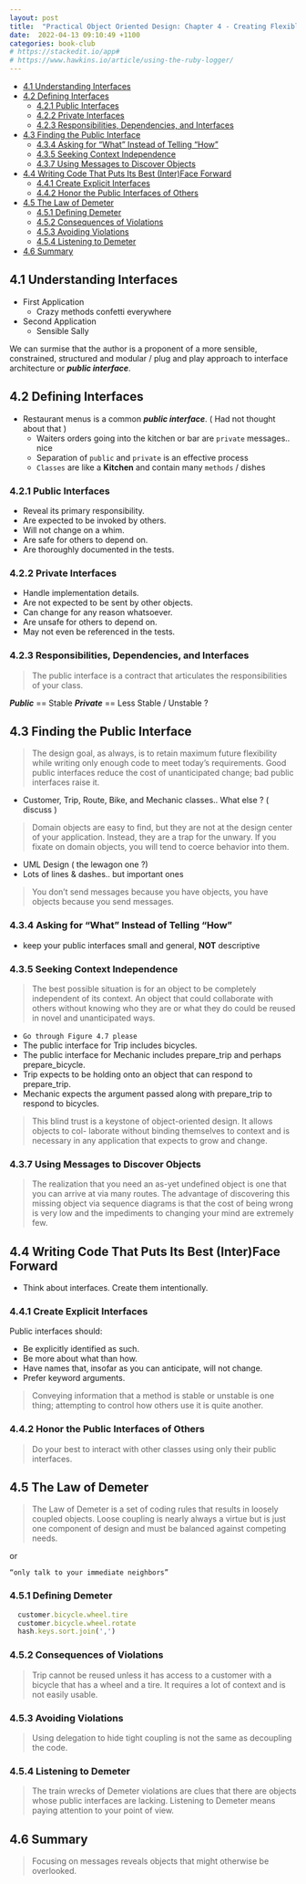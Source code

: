 ```yaml
---
layout: post
title:  "Practical Object Oriented Design: Chapter 4 - Creating Flexible Interfaces"
date:  2022-04-13 09:10:49 +1100
categories: book-club
# https://stackedit.io/app#
# https://www.hawkins.io/article/using-the-ruby-logger/
---
```

<sl-format-date  date="{{page.date}}"  month="long"  day="numeric"  year="numeric"></sl-format-date>

- [4.1 Understanding Interfaces](#41-understanding-interfaces)
- [4.2 Defining Interfaces](#42-defining-interfaces)
  - [4.2.1 Public Interfaces](#421-public-interfaces)
  - [4.2.2 Private Interfaces](#422-private-interfaces)
  - [4.2.3 Responsibilities, Dependencies, and Interfaces](#423-responsibilities-dependencies-and-interfaces)
- [4.3 Finding the Public Interface](#43-finding-the-public-interface)
  - [4.3.4 Asking for “What” Instead of Telling “How”](#434-asking-for-what-instead-of-telling-how)
  - [4.3.5 Seeking Context Independence](#435-seeking-context-independence)
  - [4.3.7 Using Messages to Discover Objects](#437-using-messages-to-discover-objects)
- [4.4 Writing Code That Puts Its Best (Inter)Face Forward](#44-writing-code-that-puts-its-best-interface-forward)
  - [4.4.1 Create Explicit Interfaces](#441-create-explicit-interfaces)
  - [4.4.2 Honor the Public Interfaces of Others](#442-honor-the-public-interfaces-of-others)
- [4.5 The Law of Demeter](#45-the-law-of-demeter)
  - [4.5.1 Defining Demeter](#451-defining-demeter)
  - [4.5.2 Consequences of Violations](#452-consequences-of-violations)
  - [4.5.3 Avoiding Violations](#453-avoiding-violations)
  - [4.5.4 Listening to Demeter](#454-listening-to-demeter)
- [4.6 Summary](#46-summary)

## 4.1 Understanding Interfaces
  - First Application
    - Crazy methods confetti everywhere
  - Second Application
    - Sensible Sally

We can surmise that the author is a proponent of a more sensible, constrained, structured and modular / plug and play approach to interface architecture or ***public interface***.

## 4.2 Defining Interfaces
- Restaurant menus is a common ***public interface***. ( Had not thought about that )
  - Waiters orders going into the kitchen or bar are `private` messages.. nice
  - Separation of `public` and `private` is an effective process
  - `Classes` are like a **Kitchen** and contain many `methods` / dishes

### 4.2.1 Public Interfaces
  - Reveal its primary responsibility.
  - Are expected to be invoked by others.
  - Will not change on a whim.
  - Are safe for others to depend on.
  - Are thoroughly documented in the tests.

### 4.2.2 Private Interfaces
  - Handle implementation details.
  - Are not expected to be sent by other objects.
  - Can change for any reason whatsoever.
  - Are unsafe for others to depend on.
  - May not even be referenced in the tests.

### 4.2.3 Responsibilities, Dependencies, and Interfaces
  > The public interface is a contract that articulates the responsibilities of your class.

***Public*** == Stable
***Private*** == Less Stable / Unstable ?

## 4.3 Finding the Public Interface
> The design goal, as always, is to retain maximum future flexibility while writing only enough code to meet today’s requirements. Good public interfaces reduce the cost of unanticipated change; bad public interfaces raise it.

- Customer, Trip, Route, Bike, and Mechanic classes.. What else ? ( discuss )

>Domain objects are easy to find, but they are not at the design center of your application. Instead, they are a trap for the unwary. If you fixate on domain objects, you will tend to coerce behavior into them.

- UML Design ( the lewagon one ?)
- Lots of lines & dashes.. but important ones

> You don’t send messages because you have objects, you have objects because you send messages.
>
### 4.3.4 Asking for “What” Instead of Telling “How”

- keep your public interfaces small and general, **NOT** descriptive

### 4.3.5 Seeking Context Independence

> The best possible situation is for an object to be completely independent of its context. An object that could collaborate with others without knowing who they are or what they do could be reused in novel and unanticipated ways.

- `Go through Figure 4.7 please`
- The public interface for Trip includes bicycles.
- The public interface for Mechanic includes prepare_trip and perhaps
prepare_bicycle.
- Trip expects to be holding onto an object that can respond to prepare_trip.
- Mechanic expects the argument passed along with prepare_trip to respond
to bicycles.

> This blind trust is a keystone of object-oriented design. It allows objects to col- laborate without binding themselves to context and is necessary in any application that expects to grow and change.

### 4.3.7 Using Messages to Discover Objects

> The realization that you need an as-yet undefined object is one that you can arrive at via many routes. The advantage of discovering this missing object via sequence diagrams is that the cost of being wrong is very low and the impediments to changing your mind are extremely few.

## 4.4 Writing Code That Puts Its Best (Inter)Face Forward
 - Think about interfaces. Create them intentionally.

### 4.4.1 Create Explicit Interfaces

Public interfaces should:
- Be explicitly identified as such.
- Be more about what than how.
- Have names that, insofar as you can anticipate, will not change.
- Prefer keyword arguments.

> Conveying information that a method is stable or unstable is one thing; attempting to control how others use it is quite another.

### 4.4.2 Honor the Public Interfaces of Others
> Do your best to interact with other classes using only their public interfaces.

## 4.5 The Law of Demeter

> The Law of Demeter is a set of coding rules that results in loosely coupled objects. Loose coupling is nearly always a virtue but is just one component of design and must be balanced against competing needs.

or

`“only talk to your immediate neighbors” `
### 4.5.1 Defining Demeter
```ruby
  customer.bicycle.wheel.tire
  customer.bicycle.wheel.rotate
  hash.keys.sort.join(',')
```

### 4.5.2 Consequences of Violations
 > Trip cannot be reused unless it has access to a customer with a bicycle that has a wheel and a tire. It requires a lot of context and is not easily usable.

### 4.5.3 Avoiding Violations
> Using delegation to hide tight coupling is not the same as decoupling the code.

### 4.5.4 Listening to Demeter
> The train wrecks of Demeter violations are clues that there are objects whose public interfaces are lacking. Listening to Demeter means paying attention to your point of view.

## 4.6 Summary
> Focusing on messages reveals objects that might otherwise be overlooked.
